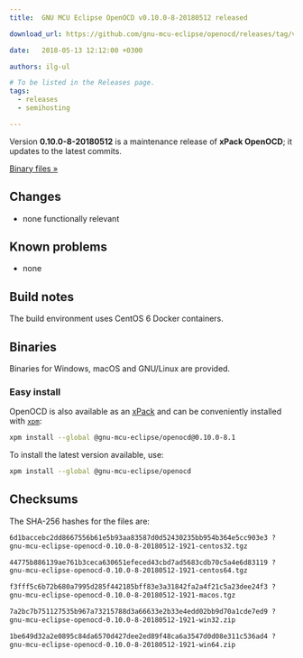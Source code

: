 ```yaml
---
title:  GNU MCU Eclipse OpenOCD v0.10.0-8-20180512 released

download_url: https://github.com/gnu-mcu-eclipse/openocd/releases/tag/v0.10.0-8-20180512/

date:   2018-05-13 12:12:00 +0300

authors: ilg-ul

# To be listed in the Releases page.
tags:
  - releases
  - semihosting

---
```


Version **0.10.0-8-20180512** is a maintenance release of **xPack OpenOCD**; it updates to the latest commits.

<!-- truncate -->

<p><a href={ frontMatter.download_url }>Binary files »</a></p>

## Changes

* none functionally relevant

## Known problems

* none

## Build notes

The build environment uses CentOS 6 Docker containers.

## Binaries

Binaries for Windows, macOS and GNU/Linux are provided.

### Easy install

OpenOCD is also available as an [xPack](https://www.npmjs.com/package/@gnu-mcu-eclipse/openocd) and can be conveniently installed with [`xpm`](https://www.npmjs.com/package/xpm):

```sh
xpm install --global @gnu-mcu-eclipse/openocd@0.10.0-8.1
```

To install the latest version available, use:

```sh
xpm install --global @gnu-mcu-eclipse/openocd
```

## Checksums

The SHA-256 hashes for the files are:

```txt
6d1baccebc2dd8667556b61e5b93aa83587d0d52430235bb954b364e5cc903e3 ?
gnu-mcu-eclipse-openocd-0.10.0-8-20180512-1921-centos32.tgz

44775b886139ae761b3ceca630651efeced43cbd7ad5683cdb70c5a4e6d83119 ?
gnu-mcu-eclipse-openocd-0.10.0-8-20180512-1921-centos64.tgz

f3fff5c6b72b680a7995d285f442185bff83e3a31842fa2a4f21c5a23dee24f3 ?
gnu-mcu-eclipse-openocd-0.10.0-8-20180512-1921-macos.tgz

7a2bc7b751127535b967a73215788d3a66633e2b33e4edd02bb9d70a1cde7ed9 ?
gnu-mcu-eclipse-openocd-0.10.0-8-20180512-1921-win32.zip

1be649d32a2e0895c84da6570d427dee2ed89f48ca6a3547d0d08e311c536ad4 ?
gnu-mcu-eclipse-openocd-0.10.0-8-20180512-1921-win64.zip
```
